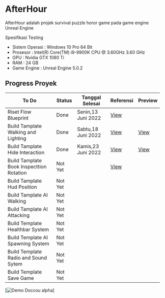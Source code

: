 # AfterHour

AfterHour adalah projek survival puzzle horor game pada game engine Unreal Engine

Spesifikasi Testing
- Sistem Operasi : Windows 10 Pro 64 Bit
- Prosesor : Intel(R) Core(TM) i9-9900K CPU @ 3.60GHz 3.60 GHz
- GPU : Nvidia GTX 1080 Ti
- RAM : 24 GB
- Game Engine : Unreal Engine 5.0.2

## Progress Proyek

To Do | Status | Tanggal Selesai | Referensi | Preview
--- | --- | --- | --- |  --- 
Riset Flow Blueprint | Done | Senin,13 Juni 2022 | [View](https://docs.unrealengine.com/4.27/en-US/ProgrammingAndScripting/Blueprints/UserGuide/Types/) |
Build Tamplate Walking and Lighting | Done | Sabtu,18 Juni 2022 | [View](https://www.youtube.com/watch?v=D0KoDCvfeck&ab_channel=EvilDoUsHarm) | [View](https://github.com/nirwanagameproject/afterhour/raw/main/GIF/Build%20Tamplate%20Hide%20Interaction.gif)
Build Tamplate Hide Interaction | Done | Kamis,23 Juni 2022 | [View](https://www.youtube.com/watch?v=gHJ4pHlqAzQ&ab_channel=MattAspland) | [View](https://github.com/nirwanagameproject/afterhour/raw/main/GIF/Build%20Tamplate%20Hide%20Interaction.gif)
Build Tamplate Book Inspecttion Rotation | Not Yet | | [View](https://www.youtube.com/watch?v=q62hIj9sHi0&ab_channel=MattAspland)
Build Tamplate Hud Position | Not Yet | |
Build Tamplate AI Walking | Not Yet | |
Build Tamplate AI Attacking | Not Yet | |
Build Template Healthbar System | Not Yet | |
Build Template AI Spawning System | Not Yet | |
Build Template Radio and Sound Sytem | Not Yet | |
Build Template Save Game | Not Yet | |

[![Demo Doccou alpha](https://github.com/nirwanagameproject/afterhour/raw/main/GIF/Build%20Tamplate%20Hide%20Interaction.gif)]
